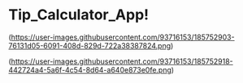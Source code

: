 # Tip_Calculator_App!

(https://user-images.githubusercontent.com/93716153/185752903-76131d05-6091-408d-829d-722a38387824.png)

(https://user-images.githubusercontent.com/93716153/185752918-442724a4-5a6f-4c54-8d64-a640e873e0fe.png)
